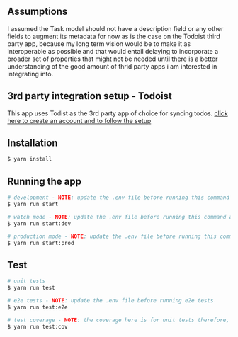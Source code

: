 ## Assumptions

I assumed the Task model should not have a description field or any other fields to augment its metadata for now as is the case on the Todoist third party app, because my long term vision would be to make it as interoperable as possible and that would entail delaying to incorporate a broader set of properties that might not be needed until there is a better understanding of the good amount of thrid party apps i am interested in integrating into.

## 3rd party integration setup - Todoist

This app uses Todist as the 3rd party app of choice for syncing todos. [click here to create an account and to follow the setup](https://todoist.com/)

## Installation

```bash
$ yarn install
```

## Running the app

```bash
# development - NOTE: update the .env file before running this command and also make sure you setup localtunnel or any alternative to have the syncing working
$ yarn run start

# watch mode - NOTE: update the .env file before running this command and also make sure you setup localtunnel or any alternative to have the syncing working
$ yarn run start:dev

# production mode - NOTE: update the .env file before running this command and also make sure you setup localtunnel or any alternative to have the syncing working
$ yarn run start:prod
```

## Test

```bash
# unit tests
$ yarn run test

# e2e tests - NOTE: update the .env file before running e2e tests 
$ yarn run test:e2e

# test coverage - NOTE: the coverage here is for unit tests therefore, graphQL resolvers as well as the todoist controller is not included. 
$ yarn run test:cov
```